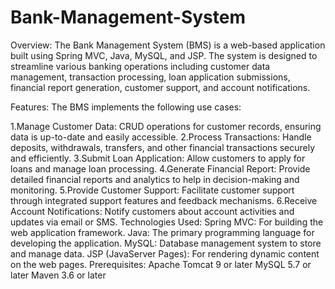 # Bank-Management-System
Overview:
The Bank Management System (BMS) is a web-based application built using Spring MVC, Java, MySQL, and JSP. The system is designed to streamline various banking operations including customer data management, transaction processing, loan application submissions, financial report generation, customer support, and account notifications.

Features:
The BMS implements the following use cases:

1.Manage Customer Data: CRUD operations for customer records, ensuring data is up-to-date and easily accessible.
2.Process Transactions: Handle deposits, withdrawals, transfers, and other financial transactions securely and efficiently.
3.Submit Loan Application: Allow customers to apply for loans and manage loan processing.
4.Generate Financial Report: Provide detailed financial reports and analytics to help in decision-making and monitoring.
5.Provide Customer Support: Facilitate customer support through integrated support features and feedback mechanisms.
6.Receive Account Notifications: Notify customers about account activities and updates via email or SMS.
Technologies Used:
Spring MVC: For building the web application framework.
Java: The primary programming language for developing the application.
MySQL: Database management system to store and manage data.
JSP (JavaServer Pages): For rendering dynamic content on the web pages.
Prerequisites:
Apache Tomcat 9 or later
MySQL 5.7 or later
Maven 3.6 or later
